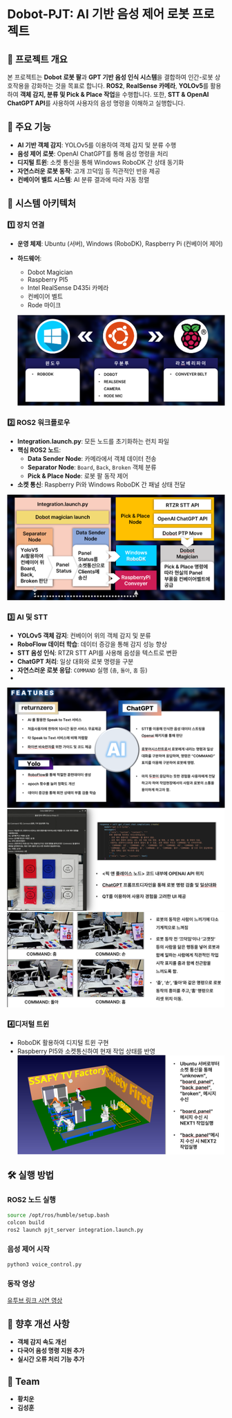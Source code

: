 # Dobot-PJT: AI 기반 음성 제어 로봇 프로젝트

## 📌 프로젝트 개요
본 프로젝트는 **Dobot 로봇 팔**과 **GPT 기반 음성 인식 시스템**을 결합하여 인간-로봇 상호작용을 강화하는 것을 목표로 합니다. **ROS2**, **RealSense 카메라**, **YOLOv5**를 활용하여 **객체 감지, 분류 및 Pick & Place 작업**을 수행합니다. 또한, **STT & OpenAI ChatGPT API**를 사용하여 사용자의 음성 명령을 이해하고 실행합니다.

## 🚀 주요 기능
- **AI 기반 객체 감지**: YOLOv5를 이용하여 객체 감지 및 분류 수행
- **음성 제어 로봇**: OpenAI ChatGPT를 통해 음성 명령을 처리
- **디지털 트윈**: 소켓 통신을 통해 Windows RoboDK 간 상태 동기화
- **자연스러운 로봇 동작**: 고개 끄덕임 등 직관적인 반응 제공
- **컨베이어 벨트 시스템**: AI 분류 결과에 따라 자동 정렬

## 🔗 시스템 아키텍처
### 1️⃣ 장치 연결
- **운영 체제**: Ubuntu (서버), Windows (RoboDK), Raspberry Pi (컨베이어 제어)
- **하드웨어**:
  - Dobot Magician
  - Raspberry PI5
  - Intel RealSense D435i 카메라
  - 컨베이어 벨트
  - Rode 마이크
  
  ![alt text](image.png)

### 2️⃣ ROS2 워크플로우
- **Integration.launch.py**: 모든 노드를 초기화하는 런치 파일
- **핵심 ROS2 노드**:
  - **Data Sender Node**: 카메라에서 객체 데이터 전송
  - **Separator Node**: `Board`, `Back`, `Broken` 객체 분류
  - **Pick & Place Node**: 로봇 팔 동작 제어
- **소켓 통신**: Raspberry Pi와 Windows RoboDK 간 패널 상태 전달

![alt text](image-1.png)

### 3️⃣ AI 및 STT
- **YOLOv5 객체 감지**: 컨베이어 위의 객체 감지 및 분류
- **RoboFlow 데이터 학습**: 데이터 증강을 통해 감지 성능 향상
- **STT 음성 인식**: RTZR STT API를 사용해 음성을 텍스트로 변환
- **ChatGPT 처리**: 일상 대화와 로봇 명령을 구분
- **자연스러운 로봇 응답**: `COMMAND` 실행 (`춤`, `돌아`, `홈` 등)
- 
![alt text](image-2.png)
![alt text](image-3.png)
![alt text](image-5.png)

### 4️⃣디저털 트윈
- RoboDK 활용하여 디지털 트윈 구현
- Raspberry PI5와 소켓통신하여 현재 작업 상태를 반영
![alt text](image-4.png)
  
## 🛠️ 실행 방법

### ROS2 노드 실행
```bash
source /opt/ros/humble/setup.bash
colcon build
ros2 launch pjt_server integration.launch.py
```

### 음성 제어 시작
```bash
python3 voice_control.py
```

### 동작 영상
[유투브 링크 시연 영상](https://youtu.be/IU831hxLje0)

## 🎯 향후 개선 사항
- **객체 감지 속도 개선**
- **다국어 음성 명령 지원 추가**
- **실시간 오류 처리 기능 추가**

## 🤝 Team
- **황치운**
- **김성훈**

